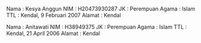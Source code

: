 Nama   : Kesya Anggun 
NIM    : H20473930287
JK     : Perempuan
Agama  : Islam
TTL    : Kendal, 9 Februari 2007
Alamat : Kendal

Nama   : Anitawati
NIM    : H38949375
JK     : Perempuan
Agama  : Islam
TTL    : Kendal, 21 April 2006
Alamat : Kendal
